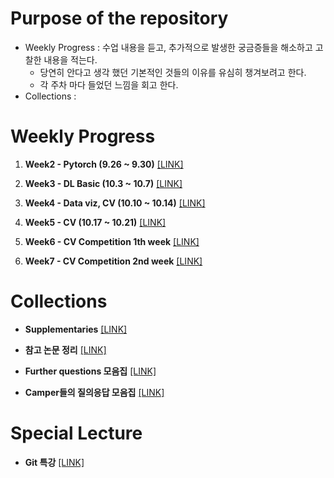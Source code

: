 

# Purpose of the repository

- Weekly Progress : 수업 내용을 듣고, 추가적으로 발생한 궁금증들을 해소하고 고찰한 내용을 적는다.
    - 당연히 안다고 생각 했던 기본적인 것들의 이유를 유심히 챙겨보려고 한다.
    - 각 주차 마다 들었던 느낌을 회고 한다.
- Collections : 
# Weekly Progress 

1. **Week2 - Pytorch (9.26 ~ 9.30)** [[LINK]](https://github.com/SeongSuKim95/BOOST_CAMP_AI_TECH/tree/master/Week%202%20(9.26~9.30))

2. **Week3 - DL Basic (10.3 ~ 10.7)** [[LINK]](https://github.com/SeongSuKim95/BOOST_CAMP_AI_TECH/tree/master/Week%203%20(10.4~10.7))

3. **Week4 - Data viz, CV (10.10 ~ 10.14)** [[LINK]]()

4. **Week5 - CV (10.17 ~ 10.21)** [[LINK]](https://github.com/SeongSuKim95/BOOST_CAMP_AI_TECH/tree/master/Week%205%20(10.17~10.21))

5. **Week6 - CV Competition 1th week** [[LINK]]()

6. **Week7 - CV Competition 2nd week** [[LINK]]()

# Collections

- **Supplementaries** [[LINK]](https://github.com/SeongSuKim95/BOOST_CAMP_AI_TECH/blob/master/Collections/Documents.md)

- **참고 논문 정리** [[LINK]](https://github.com/SeongSuKim95/BOOST_CAMP_AI_TECH/blob/master/Collections/Papers.md)

- **Further questions 모음집** [[LINK]](https://github.com/SeongSuKim95/BOOST_CAMP_AI_TECH/blob/master/Collections/Further_Questions.md)

- **Camper들의 질의응답 모음집** [[LINK]](https://github.com/SeongSuKim95/BOOST_CAMP_AI_TECH/blob/master/Collections/Question_with_campers.md)

# Special Lecture

- **Git 특강** [[LINK]](https://github.com/SeongSuKim95/BOOST_CAMP_AI_TECH/blob/master/%ED%8A%B9%EA%B0%95/All%20about%20Git.md)

